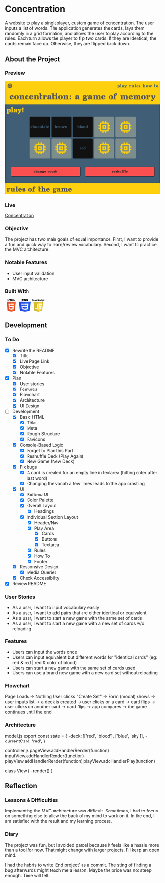 # Concentration

A website to play a singleplayer, custom game of concentration. The user inputs a list of words. The application generates the cards, lays them randomly in a grid formation, and allows the user to play according to the rules. Each turn allows the player to flip two cards. If they are identical, the cards remain face up. Otherwise, they are flipped back down.

## About the Project

### Preview

<div align='center'>
    <img src='./README/project-preview.jpg'>
</div>

### Live

<a href='https://erreurdesyntaxe.github.io/concentration/'>Concentration</a>

### Objective

The project has two main goals of equal importance. First, I want to provide a fun and quick way to learn/review vocabulary. Second, I want to practice the MVC architecture.

### Notable Features

- User input validation
- MVC architecture

### Built With

<img src='./README/html5-logo.svg' style='width:40px; height: 40px' >
<img src='./README/css3-logo.svg' style='width:40px; height: 40px' >
<img src='./README/javascript-logo.svg' style='width:40px; height: 40px' >
<!-- <img src='./README/webpack-logo.svg' style='width:40px; height: 40px' > -->
<!-- <img src='./README/parcel.ico' style='width:40px; height: 40px' > -->

## Development

### To Do

- [x] Rewrite the README
  - [x] Title
  - [x] Live Page Link
  - [x] Objective
  - [x] Notable Features
- [x] Plan
  - [x] User stories
  - [x] Features
  - [x] Flowchart
  - [x] Architecture
  - [x] UI Design
- [ ] Development
  - [x] Basic HTML
    - [x] Title
    - [x] Meta
    - [x] Rough Structure
    - [x] Favicons
  - [x] Console-Based Logic
    - [x] Forget to Plan this Part
    - [x] Reshuffle Deck (Play Again)
    - [x] New Game (New Deck)
  - [x] Fix bugs
    - [x] A card is created for an empty line in textarea (hitting enter after last word)
    - [x] Changing the vocab a few times leads to the app crashing
  - [x] UI
    - [x] Refined UI
    - [x] Color Palette
    - [x] Overall Layout
      - [x] Headings
    - [x] Individual Section Layout
      - [x] Header/Nav
      - [x] Play Area
        - [x] Cards
        - [x] Buttons
        - [x] Textarea
      - [x] Rules
      - [x] How To
      - [x] Footer
  - [x] Responsive Design
    - [x] Media Queries
  - [x] Check Accessibility
- [x] Review README

### User Stories

- As a user, I want to input vocabulary easily
- As a user, I want to add pairs that are either identical or equivalent
- As a user, I want to start a new game with the same set of cards
- As a user, I want to start a new game with a new set of cards w/o reloading

### Features

- Users can input the words once
- Users can input equivalent but different words for "identical cards" (eg: red & red | red & color of blood)
- Users can start a new game with the same set of cards used
- Users can use a brand new game with a new card set without reloading

### Flowchart

Page Loads -> Nothing
User clicks "Create Set" -> Form (modal) shows -> user inputs list -> a deck is created -> user clicks on a card -> card flips -> user clicks on another card -> card flips -> app compares -> the game continues until the end

### Architecture

model.js
export const state = {
-deck: [['red', 'blood'], ['blue', 'sky']],
-currentCard: 'red',
}

controller.js
pageView.addHandlerRender(function)
inputView.addHandlerRender(function)
playView.addHandlerRender(function)
playView.addHandlerPlay(function)

class View {
-render()
}

## Reflection

### Lessons & Difficulties

Implementing the MVC architecture was difficult. Sometimes, I had to focus on something else to allow the back of my mind to work on it. In the end, I am satisfied with the result and my learning process.

### Diary

The project was fun, but I avoided parcel because it feels like a hassle more than a tool for now. That might change with larger projects. I'll keep an open mind.

I had the hubris to write 'End project' as a commit. The sting of finding a bug afterwards might teach me a lesson. Maybe the price was not steep enough. Time will tell.
